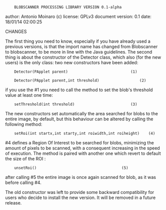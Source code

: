 		BLOBSCANNER PROCESSING LIBRARY VERSION 0.1-alpha
author: Antonio Moinaro (c)
license: GPLv3
document version: 0.1 
date: 18/01/14 02:00:25
	 
			  

CHANGES

The first thing you need to know, especially if you have already used a previous
versions, is that the import name has changed from Blobscanner to blobscanner, 
to be more in line with the Java guidelines. The second thing is about the 
constructor of the Detector class, which also (for the new users) is the only
class: two new constructors have been added:

		Detector(PApplet parent)							(1)

		Detector(PApplet parent,int threshold)					(2)

if you use the #1 you need to call the method to set the blob's threshold value 
at least one time:
	        	
		setThreshold(int threshold)							(3)

The new constructors set automatically the area searched for blobs to the 
entire image, by default, but this behaviour can be altered by calling the 
following method:

		setRoi(int startx,int starty,int roiwidth,int roiheight)	(4)

 #4 defines a Region Of Interest to be searched for blobs, minimizing the 
amount of pixels to be scanned, with a consequent increasing in the speed of 
execution. The method is paired with another one which revert to default the size
of the ROI :

		unsetRoi()										(5)

after calling #5 the entire image is once again scanned for blob, as it was before 
calling #4.

The old constructor was left to provide some backward compatibility for users who 
decide to install the new version. It will be removed in a future release. 
